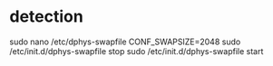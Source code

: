 # detection

sudo nano /etc/dphys-swapfile CONF_SWAPSIZE=2048 
sudo /etc/init.d/dphys-swapfile stop
sudo /etc/init.d/dphys-swapfile start
